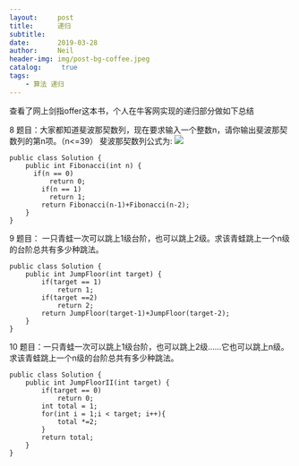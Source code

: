 ```yaml
---
layout:     post
title:      递归
subtitle:	  
date:       2019-03-28
author:     Neil
header-img: img/post-bg-coffee.jpeg
catalog: 	 true
tags:
    - 算法 递归
---
```


查看了网上剑指offer这本书，个人在牛客网实现的递归部分做如下总结

8 题目：大家都知道斐波那契数列，现在要求输入一个整数n，请你输出斐波那契数列的第n项。（n<=39）
斐波那契数列公式为:
![](https://ws1.sinaimg.cn/large/006tKfTcly1g1ism8ww0mj30fb03wt8n.jpg)

```
public class Solution {
    public int Fibonacci(int n) {
      if(n == 0)
          return 0;
        if(n == 1)
          return 1;
        return Fibonacci(n-1)+Fibonacci(n-2);
    }
}
```

9 题目： 一只青蛙一次可以跳上1级台阶，也可以跳上2级。求该青蛙跳上一个n级的台阶总共有多少种跳法。

```
public class Solution {
    public int JumpFloor(int target) {
        if(target == 1)
            return 1;
        if(target ==2)
            return 2;
        return JumpFloor(target-1)+JumpFloor(target-2);
    }
}
```

10 题目：一只青蛙一次可以跳上1级台阶，也可以跳上2级……它也可以跳上n级。求该青蛙跳上一个n级的台阶总共有多少种跳法。	

```
public class Solution {
    public int JumpFloorII(int target) {
        if(target == 0)
            return 0;
        int total = 1;
        for(int i = 1;i < target; i++){
            total *=2;
        }
        return total;
    }
}
```



